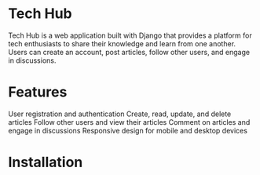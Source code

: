 # Tech Hub
Tech Hub is a web application built with Django that provides a platform for tech enthusiasts to share their knowledge and learn from one another. Users can create an account, post articles, follow other users, and engage in discussions.

# Features
User registration and authentication
Create, read, update, and delete articles
Follow other users and view their articles
Comment on articles and engage in discussions
Responsive design for mobile and desktop devices

# Installation

